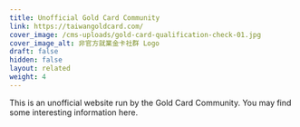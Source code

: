 ```yaml
---
title: Unofficial Gold Card Community
link: https://taiwangoldcard.com/
cover_image: /cms-uploads/gold-card-qualification-check-01.jpg
cover_image_alt: 非官方就業金卡社群 Logo
draft: false
hidden: false
layout: related
weight: 4
---
```

This is an unofficial website run by the Gold Card Community. You may find some interesting information here.

